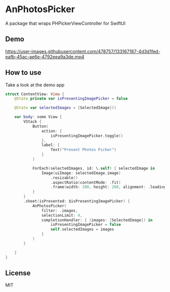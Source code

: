 # AnPhotosPicker

A package that wraps PHPickerViewController for SwiftUI

## Demo

https://user-images.githubusercontent.com/478757/133167187-4d3d1fed-eafb-45ac-ae6e-4792eea9a3de.mp4

## How to use

Take a look at the demo app

```swift
struct ContentView: View {
    @State private var isPresentingImagePicker = false

    @State var selectedImages = [SelectedImage]()

    var body: some View {
        VStack {
            Button(
                action: {
                    isPresentingImagePicker.toggle()
                },
                label: {
                    Text("Present Photos Picker")
                }
            )

            ForEach(selectedImages, id: \.self) { selectedImage in
                Image(uiImage: selectedImage.image)
                    .resizable()
                    .aspectRatio(contentMode: .fit)
                    .frame(width: 200, height: 200, alignment: .leading)
            }
        }
        .sheet(isPresented: $isPresentingImagePicker) {
            AnPhotosPicker(
                filter: .images,
                selectionLimit: 4,
                completionHandler: { (images: [SelectedImage]) in
                    isPresentingImagePicker = false
                    self.selectedImages = images
                }
            )
        }

    }
}
```

## License

MIT


